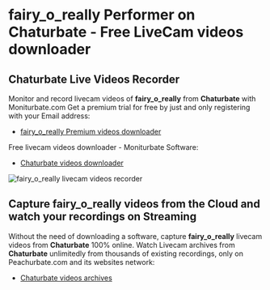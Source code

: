 # fairy_o_really Performer on Chaturbate - Free LiveCam videos downloader

## Chaturbate Live Videos Recorder

Monitor and record livecam videos of **fairy_o_really** from **Chaturbate** with Moniturbate.com
Get a premium trial for free by just and only registering with your Email address:
* [fairy_o_really Premium videos downloader](https://moniturbate.com/request-demo-licence-key.html)

Free livecam videos downloader - Moniturbate Software:
* [Chaturbate videos downloader](https://moniturbate.com/moniturbate-download-software.html)

![fairy_o_really livecam videos recorder](https://peachurnet.com/templates/moniturbate-software.png)


## Capture fairy_o_really videos from the Cloud and watch your recordings on Streaming

Without the need of downloading a software, capture **fairy_o_really** livecam videos from **Chaturbate** 100% online.
Watch Livecam archives from **Chaturbate** unlimitedly from thousands of existing recordings, only on Peachurbate.com and its websites network:
* [Chaturbate videos archives](https://peachurnet.com/)